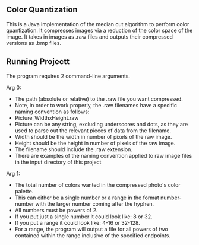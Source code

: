 ## Color Quantization 

This is a Java implementation of the median cut algorithm to perform color quantization. 
It compresses images via a reduction of the color space of the image.
It takes in images as .raw files and outputs their compressed versions as .bmp files.

## Running Projectt

The program requires 2 command-line arguments.

Arg 0: 
- The path (absolute or relative) to the .raw file you want compressed.
- Note, in order to work properly, the .raw filenames have a specific naming convention as follows:
- Picture_WidthxHeight.raw
- Picture can be any string, excluding underscores and dots, as they are used to parse out the relevant pieces of data from the filename.
- Width should be the width in number of pixels of the raw image.
- Height should be the height in number of pixels of the raw image.
- The filename should include the .raw extension.
- There are examples of the naming convention applied to raw image files in the input directory of this project

Arg 1:
- The total number of colors wanted in the compressed photo's color palette.
- This can either be a single number or a range in the format number-number with the larger number coming after the hyphen.
- All numbers must be powers of 2.
- If you put just a single number it could look like: 8 or 32.
- If you put a range it could look like: 4-16 or 32-128.
- For a range, the program will output a file for all powers of two contained within the range inclusive of the specified endpoints.